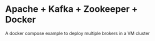 # Apache + Kafka + Zookeeper + Docker

A docker compose example to deploy multiple brokers in a VM cluster
